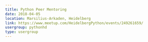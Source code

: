 ```yaml
---
title: Python Peer Mentoring
date: 2018-04-05
location: Marsilius-Arkaden, Heidelberg
link: https://www.meetup.com/HeidelbergPython/events/249261659/
usergroup: pythonhd
type: usergroup
---
```

